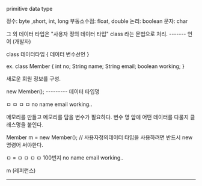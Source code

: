 primitive data type

정수: byte ,short, int, long
부동소수점: float, double
논리: boolean
문자: char

그 외 데이터 타입은 "사용자 정의 데이터 타입" class 라는 문법으로 처리.
                          ------- 언어 (개발자)

class 데이터타입 {
데이터 변수선언 
}

ex. class Member {
int no;
String name;
String email;
boolean working;
}

새로운 회원 정보를 구성. 

new Member();
      --------- 데이터 타입명

ㅁ ㅁ   ㅁ    ㅁ
no name email working..

메모리를 만들고 메모리를 담을 변수가 필요하다.
변수 명 앞에 어떤 데이터를 다룰지 클래스명을 붙인다.

Member m = new Member(); 
// 사용자정의데이터 타입을 사용하려면 반드시 new 명령어 써야한다.

ㅁ      = ㅁ ㅁ   ㅁ    ㅁ
100번지   no name email working..

m (레퍼런스)

-----------------------------------------------------------------------------




